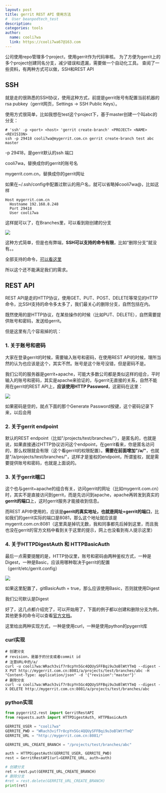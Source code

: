```yaml
---
layout: post
title: gerrit REST API 使用方法
#  User beanpodtech_test
description:
categories: tools
author:
  name: cooli7wa
  link: https://cooli7wa67@163.com
---
```

公司使用repo管理多个project，使用gerrit作为代码审核。
为了方便为gerrit上的多个project创建同名分支，减少错误和遗漏，需要做一个自动化工具。
查阅了一些资料，有两种方式可以做，SSH和REST API

## SSH

就是走的很熟悉的SSH协议，使用这种方式，前提是gerrit账号有配置当前机器的rsa pubkey（gerrit网页，Settings -> SSH Public Keys）。

使用方式很简单，比如我想在test这个project下，基于master创建一个叫abc的分支：

```shell
# 'ssh' -p <port> <host> 'gerrit create-branch' <PROJECT> <NAME> <REVISION>
ssh -p 29418 cooli7wa@mygerrit.com.cn gerrit create-branch test abc master
```

-p 29418，是gerrit默认的ssh 端口

cooli7wa，替换成你的gerrit的账号名

mygerrit.com.cn，替换成你的gerrit网址

如果在~/.ssh/config中配置过默认的用户名，就可以省略掉cooli7wa@，比如这样

```shell
Host mygerrit.com.cn
  Hostname 192.168.8.248
  Port 29418
  User cooli7wa
```

这样就可以了，在Branches里，可以看到刚创建的分支

![]({{site.baseurl}}/images/md/./REST_API_001_7b47.png)

这种方式简单，但是也有弊端，**SSH可以支持的命令有限**，比如“删除分支”就没有。。

全部支持的命令，[可以看这里](https://gerrit-review.googlesource.com/Documentation/cmd-index.html)

所以这个还不能满足我们的需求。

## REST API

REST API是走的HTTP协议，使用GET、PUT、POST、DELETE等常见的HTTP命令，比SSH支持的命令多太多了，我们最关心的删除分支，自然包括在内。

既然使用的是HTTP协议，在某些操作的时候（比如PUT、DELETE），自然需要提供账号和密码，发送给gerrit。

但是这里有几个容易掉的坑：

### 1. 关于账号和密码

大家在登录gerrit的时候，需要输入账号和密码，在使用REST API的时候，理所当然的认为也应该是这个，其实不然。账号是这个账号没错，但是密码不是。

我们公司的服务器是gerrit+apache，可能大多数公司都是类似这样的组合，平时输入的账号和密码，其实是apache来验证的，与gerrit无直接的关系，自然不能用在gerrit的REST API上，**应该使用HTTP Password**，这密码在这里：

![]({{site.baseurl}}/images/md/REST_API_002_4da0.png)

如果密码是空的，就点下面的那个Generate Password按键，这个密码记录下来，以后会用

### 2. 关于gerrit endpoint

默认的REST endpoint（比如"/projects/test/branches/"），是匿名的，也就是说，如果直接通过HTTP协议访问这个endpoint，在gerrit看来，你是匿名访问的，那么权限就会有限（这个看gerrit的权限配置）。**需要在前面增加"/a/"**，也就是"/a/projects/test/branches/"，这样才是鉴权的endpoint，所谓鉴权，就是需要提供账号和密码，也就是上面说的。

### 3. 关于gerrit端口

这个也与gerrit+apache的组合有关，访问gerrit的网址（比如mygerrit.com.cn）时，其实不是直接访问到gerrit，而是先访问到apache，apache再转发到真实的**gerrit的端口**上，这时gerrit服务才能接收到信息。

而REST API中使用的，应该是**gerrit的真实地址，也就是网址+gerrit的端口**，比如我们的gerrit实际的端口是8081，那么这个地址就应该是mygerrit.com.cn:8081（这里真是掉坑无数，我和同事都先后掉到这里，而且我也没在gerrit的官方文档中看到关于这里的提示，网上也没看到有人提示这里）

### 4. 关于HTTPDigestAuth 和 HTTPBasicAuth

最后一点需要提醒的是，HTTP协议里，账号和密码由两种鉴权方式，一种是Digest，一种是Basic，应该用哪种取决于gerrit的配置（gerrit/etc/gerrit.config）

![]({{site.baseurl}}/images/md/REST_API_003_ae57.png)

如果这里配置了，gitBasicAuth = true，那么应该使用Basic，否则就使用Digest

我们公司默认是Digest



好了，这几点都介绍完了，可以开始用了，下面的例子都以创建和删除分支为例，其他更多的命令可以查看[官方文档](https://gerrit-review.googlesource.com/Documentation/rest-api.html)。

这里给出两种实现方式，一种是使用curl，一种是使用python的pygerrit库

### curl实现

```shell
# 创建分支
# revision，是基于的分支或者commit id
# 注意URL中的/a/
curl -u cooli7wa:WRach3vif7r8cpYn5Gc4QQUySFFBqi9u3oBlWtYTmQ --digest -X PUT http://mygerrit.com.cn:8081/a/projects/test/branches/abc -H "Content-Type: application/json" -d '{"revision":"master"}'
# 删除分支
curl -u cooli7wa:WRach3vif7r8cpYn5Gc4QQUySFFBqi9u3oBlWtYTmQ --digest -X DELETE http://mygerrit.com.cn:8081/a/projects/test/branches/abc
```

### python实现

```python
from pygerrit2.rest import GerritRestAPI
from requests.auth import HTTPDigestAuth, HTTPBasicAuth

GERRITE_USER = "cooli7wa"
GERRITE_PWD = "WRach3vif7r8cpYn5Gc4QQUySFFBqi9u3oBlWtYTmQ"
GERRITE_URL = "http://mygerrit.com.cn:8081/"

GERRITE_URL_CREATE_BRANCH = "/projects/test/branches/abc"

auth = HTTPDigestAuth(GERRITE_USER, GERRITE_PWD)
rest = GerritRestAPI(url=GERRITE_URL, auth=auth)

# 创建分支
ret = rest.put(GERRITE_URL_CREATE_BRANCH)
# 删除分支
#ret = rest.delete(GERRITE_URL_CREATE_BRANCH)
print(ret)
```

<script type="text/javascript" src="https://cdn.mathjax.org/mathjax/latest/MathJax.js?config=default"></script>
